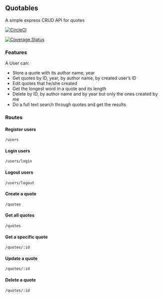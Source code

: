 ## Quotables

A simple express CRUD API for quotes

[![CircleCI](https://circleci.com/gh/mkiterian/quotables.svg?style=svg)](https://circleci.com/gh/mkiterian/quotables)

[![Coverage Status](https://coveralls.io/repos/github/mkiterian/quotables/badge.svg?branch=master)](https://coveralls.io/github/mkiterian/quotables?branch=master)


### Features
A User can:

- Store a quote with its author name, year
- Get quotes by ID, year, by author name, by created user’s ID
- Edit quotes that he/she created
- Get the longest word in a quote and its length
- Delete by ID, by author name and by year but only the ones created by me
- Do a full text search through quotes and get the results

### Routes

#### Register users
`/users`

#### Login users
`/users/login`

#### Logout users
`/users/logout`

#### Create a quote
`/quotes`

#### Get all quotes
`/quotes`

#### Get a specific quote
`/quotes/:id`

#### Update a quote
`/quotes/:id`

#### Delete a quote
`/quotes/:id`